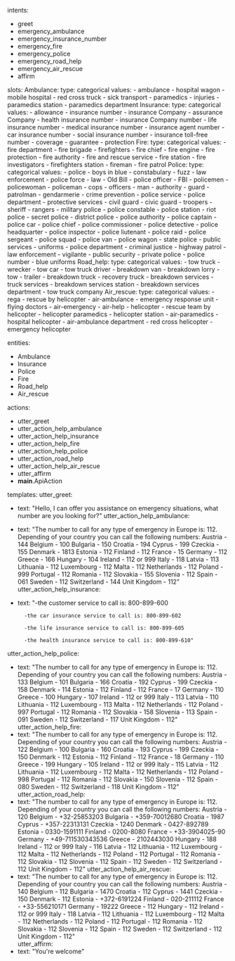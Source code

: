 intents:
- greet
- emergency_ambulance
- emergency_insurance_number
- emergency_fire
- emergency_police
- emergency_road_help
- emergency_air_rescue
- affirm

slots:
  Ambulance:
    type: categorical
    values:
        - ambulance
        - hospital wagon
        - mobile hospital
        - red cross truck
        - sick transport
        - paramedics
        - injuries
        - paramedics station
        - paramedics department
  Insurance:
    type: categorical
    values:
        - allowance
        - insurance number
        - insurance Company
        - assurance Company
        - health insurance number
        - insurance Company number
        - life insurance number
        - medical insurance number
        - insurance agent number
        - car insurance number
        - social insurance number
        - insurance toll-free number
        - coverage
        - guarantee
        - protection
  Fire:
    type: categorical
    values:
        - fire department
        - fire brigade
        - firefighters
        - fire chief
        - fire engine
        - fire protection
        - fire authority
        - fire and rescue service
        - fire station
        - fire investigators
        - firefighters station
        - fireman
        - fire patrol
  Police:
    type: categorical
    values:
        - police
        - boys in blue
        - constabulary
        - fuzz
        - law enforcement
        - police force
        - law 
        - Old Bill
        - police officer
        - FBI
        - policemen
        - policewoman
        - policeman
        - cops
        - officers
        - man
        - authority
        - guard
        - patrolman
        - gendarmerie
        - crime prevention
        - police service
        - police department
        - protective services
        - civil guard
        - civic guard
        - troopers
        - sheriff
        - rangers
        - military police
        - police constable
        - police station
        - riot police
        - secret police
        - district police
        - police authority
        - police captain
        - police car
        - police chief
        - police commissioner
        - police detective
        - police headquarter
        - police inspector
        - police liutenant
        - police raid
        - police sergeant
        - police squad
        - police van
        - police wagon
        - state police
        - public services
        - uniforms
        - police department
        - criminal justice
        - highway patrol
        - law enforcement
        - vigilante
        - public security
        - private police
        - police number
        - blue uniforms
  Road_help:
    type: categorical
    values:
        - tow truck
        - wrecker
        - tow car
        - tow truck driver
        - breakdown van
        - breakdown lorry
        - tow 
        - trailer
        - breakdown truck
        - recovery truck
        - breakdown services
        - truck services
        - breakdown services station
        - breakdown services department
        - tow truck company 
  Air_rescue:
    type: categorical
    values:
        - rega
        - rescue by helicopter
        - air-ambulance
        - emergency response unit
        - flying doctors
        - air-emergency
        - air-help
        - helicopter
        - rescue team by helicopter
        - helicopter paramedics
        - helicopter station
        - air-paramedics
        - hospital helicopter
        - air-ambulance department
        - red cross helicopter
        - emergency helicopter
  
entities:
- Ambulance
- Insurance
- Police
- Fire
- Road_help
- Air_rescue


actions:
- utter_greet
- utter_action_help_ambulance
- utter_action_help_insurance
- utter_action_help_fire
- utter_action_help_police
- utter_action_road_help 
- utter_action_help_air_rescue
- utter_affirm
- __main__.ApiAction

templates:
  utter_greet:
  - text: "Hello, I can offer you assistance on emergency situations, what number are you looking for?"
  utter_action_help_ambulance:
  - text: "The number to call for any type of emergency in Europe is: 112.
          Depending of your country you can call the following numbers: 
          Austria - 144
          Belgium - 100
          Bulgaria - 150
          Croatia - 194
          Cyprus - 199
          Czeckia - 155
          Denmark - 1813
          Estonia - 112
          Finland - 112
          France - 15
          Germany - 112
          Greece - 166
          Hungary - 104
          Ireland - 112 or 999
          Italy - 118
          Latvia - 113
          Lithuania - 112
          Luxembourg - 112
          Malta - 112
          Netherlands - 112
          Poland - 999
          Portugal - 112
          Romania - 112
          Slovakia - 155
          Slovenia - 112
          Spain - 061
          Sweden - 112
          Switzerland - 144
          Unit Kingdom - 112"
  utter_action_help_insurance:
  - text: "-the customer service to call is: 800-899-600
          
          -the car insurance service to call is: 800-899-602
          
          -the life insurance service to call is: 800-899-605
          
          -the health insurance service to call is: 800-899-610" 
  utter_action_help_police:
  - text: "The number to call for any type of emergency in Europe is: 112.
          Depending of your country you can call the following numbers: 
          Austria - 133
          Belgium - 101
          Bulgaria - 166
          Croatia - 192
          Cyprus - 199
          Czeckia - 158
          Denmark - 114
          Estonia - 112
          Finland - 112
          France - 17
          Germany - 110
          Greece - 100
          Hungary - 107
          Ireland - 112 or 999
          Italy - 113
          Latvia - 110
          Lithuania - 112
          Luxembourg - 113
          Malta - 112
          Netherlands - 112
          Poland - 997
          Portugal - 112
          Romania - 112
          Slovakia - 158
          Slovenia - 113
          Spain - 091
          Sweden - 112
          Switzerland - 117
          Unit Kingdom - 112"       
  utter_action_help_fire:
  - text: "The number to call for any type of emergency in Europe is: 112.
          Depending of your country you can call the following numbers: 
          Austria - 122
          Belgium - 100
          Bulgaria - 160
          Croatia - 193
          Cyprus - 199
          Czeckia - 150
          Denmark - 112
          Estonia - 112
          Finland - 112
          France - 18
          Germany - 110
          Greece - 199
          Hungary - 105
          Ireland - 112 or 999
          Italy - 115
          Latvia - 112
          Lithuania - 112
          Luxembourg - 112
          Malta - 112
          Netherlands - 112
          Poland - 998
          Portugal - 112
          Romania - 112
          Slovakia - 150
          Slovenia - 112
          Spain - 080
          Sweden - 112
          Switzerland - 118
          Unit Kingdom - 112"       
  utter_action_road_help:
  - text: "The number to call for any type of emergency in Europe is: 112.
          Depending of your country you can call the following numbers: 
          Austria - 120
          Belgium - +32-25853203
          Bulgaria - +359-70012680
          Croatia - 1987
          Cyprus - +357-22313131
          Czeckia - 1240
          Denmark - 0427-892789
          Estonia - 0330-1591111
          Finland - 0200-8080
          France - +33-3904025-90
          Germany - +49-711530343536
          Greece - 2102443030
          Hungary - 188
          Ireland - 112 or 999
          Italy - 116
          Latvia - 112
          Lithuania - 112
          Luxembourg - 112
          Malta - 112
          Netherlands - 112
          Poland - 112
          Portugal - 112
          Romania - 112
          Slovakia - 112
          Slovenia - 112
          Spain - 112
          Sweden - 112
          Switzerland - 112
          Unit Kingdom - 112"
  utter_action_help_air_rescue:
  - text: "The number to call for any type of emergency in Europe is: 112.
          Depending of your country you can call the following numbers: 
          Austria - 140
          Belgium - 112
          Bulgaria - 1470
          Croatia - 112
          Cyprus - 1441
          Czeckia - 150
          Denmark - 112
          Estonia - +372-6191224
          Finland - 020-211112
          France - +33-556210171
          Germany - 19222
          Greece - 112
          Hungary - 112
          Ireland - 112 or 999
          Italy - 118
          Latvia - 112
          Lithuania - 112
          Luxembourg - 112
          Malta - 112
          Netherlands - 112
          Poland - 112
          Portugal - 112
          Romania - 112
          Slovakia - 112
          Slovenia - 112
          Spain - 112
          Sweden - 112
          Switzerland - 112
          Unit Kingdom - 112"        
  utter_affirm:
  - text: "You're welcome"